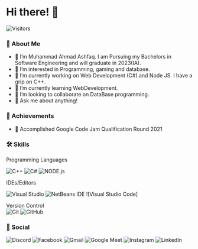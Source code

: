 # Hi there! 👋

![Visitors](https://visitor-badge.glitch.me/badge?page_id=Ahmms)

### 🚀 About Me
- 👋 I’m Muhammad Ahmad Ashfaq. I am Pursuing my Bachelors in Software Engineering and will graduate in 2023(IA).
- 👀 I’m interested in Programming, gaming and database.
- 🔭 I’m currently working on Web Development (C#) and Node JS. I have a grip on C++. 
- 🌱 I’m currently learning WebDevelopment. 
- 👯 I’m looking to collaborate on DataBase programming. 
- 💬 Ask me about anything!

### 🏅 Achievements
 - 🥉 Accomplished Google Code Jam Qualification Round 2021
 
### 🛠️ Skills

Programming Languages
 
![C++](https://img.shields.io/badge/c++-%2300599C.svg?style=for-the-badge&logo=c%2B%2B&logoColor=white)  ![C#](https://img.shields.io/badge/c%23-%23239120.svg?style=for-the-badge&logo=c-sharp&logoColor=white) ![NODE.js](https://img.shields.io/badge/c%23-%23239120.svg?style=for-the-badge&logo=node.js&logoColor=white) 

IDEs/Editors  

![Visual Studio](https://img.shields.io/badge/Visual%20Studio-5C2D91.svg?style=for-the-badge&logo=visual-studio&logoColor=white)  	![NetBeans IDE](https://img.shields.io/badge/NetBeansIDE-1B6AC6.svg?style=for-the-badge&logo=apache-netbeans-ide&logoColor=white)	![Visual Studio Code]


Version Control  
![Git](https://img.shields.io/badge/git-%23F05033.svg?style=for-the-badge&logo=git&logoColor=white)  ![GitHub](https://img.shields.io/badge/github-%23121011.svg?style=for-the-badge&logo=github&logoColor=white)

### 🔗 Social

![Discord](https://img.shields.io/badge/%3CAhmad%3E-%237289DA.svg?style=for-the-badge&logo=discord&logoColor=white)  ![Facebook](https://img.shields.io/badge/Facebook-%231877F2.svg?style=for-the-badge&logo=Facebook&logoColor=white)  ![Gmail](https://img.shields.io/badge/Gmail-D14836?style=for-the-badge&logo=gmail&logoColor=white)  ![Google Meet](https://img.shields.io/badge/Google%20Meet-00897B?style=for-the-badge&logo=google-meet&logoColor=white)  ![Instagram](https://img.shields.io/badge/<Ahmad>-%23E4405F.svg?style=for-the-badge&logo=Instagram&logoColor=white)  ![LinkedIn](https://img.shields.io/badge/linkedin-%230077B5.svg?style=for-the-badge&logo=linkedin&logoColor=white)






